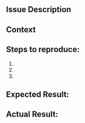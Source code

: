 <!--- Please note, anything written in an HTML comment (like this paragraph) will not be shown when the issue is published. Use the Preview link to see the final version before submitting. -->
## **Issue Description**
<!--- Please describe to issue in as much detail as possible. Include visual proof such as a screenshot for easy reference. If this is a feature request, explain fully why the feature is needed. -->
## **Context**
<!--- How has this issue affected you? What are you trying to accomplish? -->
<!--- Providing context helps us come up with a solution that is most useful in the real world -->
<!--- Provide related Issue links whenever possible -->
## **Steps to reproduce:**
<!--- This should include links to a specific page that this issue is occurring, the user role that you were signed in as. -->
1.
2.
3.
## **Expected Result:**
<!--- What were you expecting to have happen when you performed the above steps? -->
## **Actual Result:**
<!--- What actually happened? -->